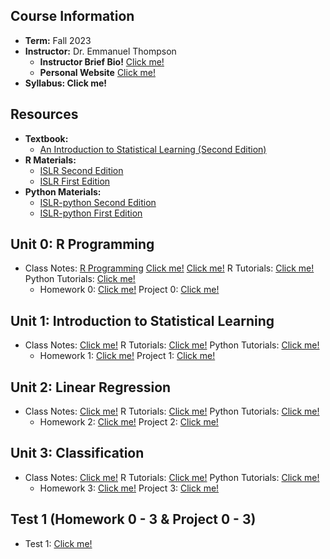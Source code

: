 ## Course Information
- **Term:** Fall 2023
- **Instructor:** Dr. Emmanuel Thompson
    - **Instructor Brief Bio!** [Click me!](https://semo.edu/people-directory/faculty-staff/thompson-emmanuel.html)
    - **Personal Website** [Click me!](https://ethompsonact.com/)
- **Syllabus: Click me!**

## Resources
- **Textbook:**
    - [An Introduction to Statistical Learning (Second Edition)](https://hastie.su.domains/ISLR2/ISLRv2_website.pdf)
- **R Materials:**
    - [ISLR Second Edition](https://www.statlearning.com/resources-second-edition)
    - [ISLR First Edition](https://www.statlearning.com/resources-first-edition)
- **Python Materials:**
    - [ISLR-python Second Edition](https://github.com/qx0731/Sharing_ISL_python)
    - [ISLR-python First Edition](https://github.com/JWarmenhoven/ISLR-python/tree/master)

## Unit 0: R Programming 
- Class Notes: [R Programming](https://github.com/tomsca/stat_learn/tree/main/chapter_0) [Click me!](https://intellipaat.com/blog/tutorial/r-programming/?US) [Click me!](https://www.guru99.com/r-tutorial.html) R Tutorials: [Click me!]() Python Tutorials: [Click me!]()
  - Homework 0: [Click me!]() Project 0: [Click me!]() 

## Unit 1: Introduction to Statistical Learning
- Class Notes: [Click me!]() R Tutorials: [Click me!]() Python Tutorials: [Click me!]()
  - Homework 1: [Click me!]() Project 1: [Click me!]() 

## Unit 2: Linear Regression
- Class Notes: [Click me!]() R Tutorials: [Click me!]() Python Tutorials: [Click me!]()
  - Homework 2: [Click me!]() Project 2: [Click me!]() 

## Unit 3: Classification
- Class Notes: [Click me!]() R Tutorials: [Click me!]() Python Tutorials: [Click me!]()
  - Homework 3: [Click me!]() Project 3: [Click me!]() 

## Test 1 (Homework 0 - 3 & Project 0 - 3)
 - Test 1: [Click me!]()

